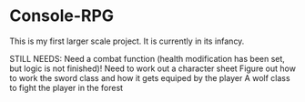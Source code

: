 # Console-RPG
This is my first larger scale project.
It is currently in its infancy.

STILL NEEDS: 
Need a combat function (health modification has been set, but logic is not finished)!
Need to work out a character sheet
Figure out how to work the sword class and how it gets equiped by the player
A wolf class to fight the player in the forest
